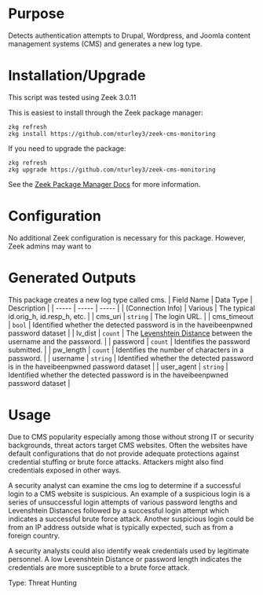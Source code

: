 # Purpose

Detects authentication attempts to Drupal, Wordpress, and Joomla content management systems (CMS) and generates a new log type.

# Installation/Upgrade

This script was tested using Zeek 3.0.11

This is easiest to install through the Zeek package manager:

	zkg refresh
	zkg install https://github.com/nturley3/zeek-cms-monitoring

If you need to upgrade the package:

	zkg refresh
	zkg upgrade https://github.com/nturley3/zeek-cms-monitoring

See the [Zeek Package Manager Docs](https://docs.zeek.org/projects/package-manager/en/stable/quickstart.html) for more information.

# Configuration

No additional Zeek configuration is necessary for this package. However, Zeek admins may want to 

# Generated Outputs

This package creates a new log type called cms. 
| Field Name | Data Type |  Description |
| ----- | ----- | ----- |
| (Connection Info) | Various | The typical id.orig_h, id.resp_h, etc. |
| cms_uri | `string` | The login URL. |
| cms_timeout | `bool` | Identified whether the detected password is in the haveibeenpwned password dataset |
| lv_dist | `count` | The [Levenshtein Distance](https://en.wikipedia.org/wiki/Levenshtein_distance) between the username and the password. |
| password | `count` | Identifies the password submitted. |
| pw_length | `count` | Identifies the number of characters in a password. |
| username | `string` | Identified whether the detected password is in the haveibeenpwned password dataset |
| user_agent | `string` | Identified whether the detected password is in the haveibeenpwned password dataset |

# Usage

Due to CMS popularity especially among those without strong IT or security backgrounds, threat actors target CMS websites.
Often the websites have default configurations that do not provide adequate protections against
credential stuffing or brute force attacks. Attackers might also find credentials exposed in other ways.

A security analyst can examine the cms log to determine if a successful login to a CMS website is suspicious. An example of a suspicious login is a series of unsuccessful login attempts of various password lengths and Levenshtein Distances followed by a successful login attempt which indicates a successful brute force attack. Another suspicious login could be from an IP address outside what is typically expected, such as from a foreign country. 

A security analysts could also identify weak credentials used by legitimate personnel. A low Levenshtein Distance or password length indicates the credentials are more susceptible to a brute force attack.

Type: Threat Hunting
